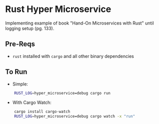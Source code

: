 # Rust Hyper Microservice

Implementing example of book "Hand-On Microservices with Rust" until logging setup (pg. 133).

## Pre-Reqs

- `rust` installed with `cargo` and all other binary dependencies

## To Run

- Simple:
```bash
    RUST_LOG=hyper_microservice=debug cargo run
```


- With Cargo Watch:
```bash
    cargo install cargo-watch
    RUST_LOG=hyper_microservice=debug cargo watch -x "run"
```
